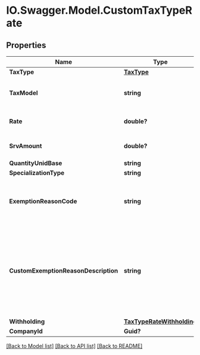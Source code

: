 # IO.Swagger.Model.CustomTaxTypeRate
## Properties

Name | Type | Description | Notes
------------ | ------------- | ------------- | -------------
**TaxType** | [**TaxType**](TaxType.md) |  | 
**TaxModel** | **string** | Tax can be calculated by rate or by quantity | 
**Rate** | **double?** | Specific tax rate ex 3.5 (3.5%) | [optional] 
**SrvAmount** | **double?** | Specific tax rate ex 3.5 (3.5%) | [optional] 
**QuantityUnidBase** | **string** |  | [optional] 
**SpecializationType** | **string** |  | [optional] 
**ExemptionReasonCode** | **string** | UUID Reference to an item in the LegalReason store.  | [optional] 
**CustomExemptionReasonDescription** | **string** | Optional textual reason description, to be used when reason codes are generic (i.e. reason code 999 &#x3D; Other).  | [optional] 
**Withholding** | [**TaxTypeRateWithholding**](TaxTypeRateWithholding.md) |  | [optional] 
**CompanyId** | **Guid?** | Company ID | 

[[Back to Model list]](../README.md#documentation-for-models) [[Back to API list]](../README.md#documentation-for-api-endpoints) [[Back to README]](../README.md)

